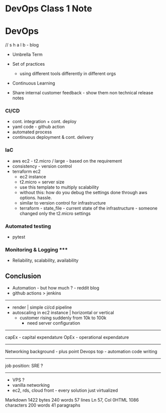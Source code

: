 # DevOps Class 1 Note
# DevOps 
// s h a l b - blog
- Umbrella Term
- Set of practices 
	- using different tools differently in different orgs
- Continuous Learning

- Share internal customer feedback - show them non technical release notes

### CI/CD
- cont. integration + cont. deploy 
- yaml code - github action
- automated process
- continuous deployment & cont. delivery 
 
### IaC
- aws ec2 - t2.micro / large - based on the requirement
- consistency - version control
- terraform ec2
	- ec2 instance
	- t2.micro = server size
	- use this template to multiply scalability
	- without this: how do you debug the settings done through aws options. hassle.
	- similar to version control for infrastructure
	- terraform - state_file - current state of the infrastructure - someone changed only the t2.micro settings 

### Automated testing
- pytest

### Monitoring & Logging ***
- Reliability, scalability, availability

## Conclusion
- Automation - but how much ? - reddit blog
- github actions > jenkins

----
- render | simple ci/cd pipeline
- autoscaling in ec2 instance | horizontal or vertical 
	- customer rising suddenly from 10k to 100k 
		- need server configuration 
---
capEx - capital expendature
OpEx - operational expendature 

---
Networking background - plus point
Devops top - automation code writing 

---
job position: SRE ? 

---
- VPS ? 
- vanilla networking 
- ec2, rds, cloud front - every solution just virtualized 

Markdown 1422 bytes 240 words 57 lines Ln 57, Col 0HTML 1086 characters 200 words 41 paragraphs
